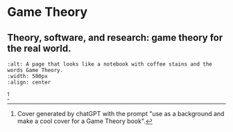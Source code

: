 # Game Theory

## Theory, software, and research: game theory for the real world.

```{image} ./cover.jpg
:alt: A page that looks like a notebook with coffee stains and the words Game Theory.
:width: 500px
:align: center
```

[^1]

[^1]: Cover generated by chatGPT with the prompt "use [](#fig:structure) as a background and make a cool cover for a Game Theory book".
